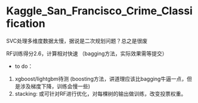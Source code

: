 # Kaggle_San_Francisco_Crime_Classification
SVC处理多维度数据太慢，据说是二次规划问题？总之是很废

RF训练得分2.6，计算相对快速 （bagging方法，实际效果需等提交）

- to do：
1. xgboost/lightgbm待测 (boosting方法，讲道理应该比bagging牛逼一点，但是涉及梯度下降，训练会慢一些)
2. stacking: 或可针对RF进行优化，对每棵树的输出做训练，改变投票权重。
